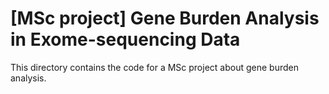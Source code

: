 # [MSc project] Gene Burden Analysis in Exome-sequencing Data

This directory contains the code for a MSc project about gene burden analysis. 

